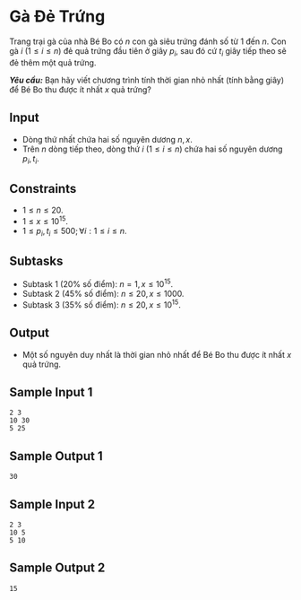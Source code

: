 # Gà Đẻ Trứng

Trang trại gà của nhà Bé Bo có $n$ con gà siêu trứng đánh số từ $1$ đến $n$. Con gà $i \ (1 \le i \le n)$ đẻ quả trứng đầu tiên ở giây $p_i,$ sau đó cứ $t_i$ giây tiếp theo sẽ đẻ thêm một quả trứng.

***Yêu cầu:*** Bạn hãy viết chương trình tính thời gian nhỏ nhất (tính bằng giây) để Bé Bo thu được ít nhất $x$ quả trứng?

## Input

- Dòng thứ nhất chứa hai số nguyên dương $n, x$.
- Trên $n$ dòng tiếp theo, dòng thứ $i \ (1 \le i \le n)$ chứa hai số nguyên dương $p_i, t_i$.

## Constraints

- $1 \le n \le 20$.
- $1 \le x \le 10^{15}$.
- $1 \le p_i,t_i \le 500; \forall i: 1 \le i \le n$.

## Subtasks

- Subtask $1$ ($20\%$ số điểm): $n=1, x \le 10^{15}$.
- Subtask $2$ ($45\%$ số điểm): $n \le 20, x \le 1000$.
- Subtask $3$ ($35\%$ số điểm): $n \le 20,x \le 10^{15}$.

## Output

- Một số nguyên duy nhất là thời gian nhỏ nhất để Bé Bo thu được ít nhất $x$ quả trứng.

## Sample Input 1

```
2 3
10 30
5 25
```
## Sample Output 1

```
30
```

## Sample Input 2

```
2 3
10 5
5 10
```
## Sample Output 2

```
15
```